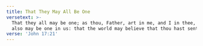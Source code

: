 ```yaml
---
title: That They May All Be One
versetext: >-
  That they all may be one; as thou, Father, art in me, and I in thee, that they
  also may be one in us: that the world may believe that thou hast sent me.
verse: 'John 17:21'
---
```


